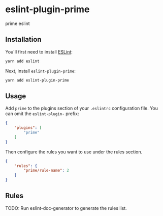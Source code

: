 # eslint-plugin-prime

prime eslint

## Installation

You'll first need to install [ESLint](https://eslint.org/):

```sh
yarn add eslint
```

Next, install `eslint-plugin-prime`:

```sh
yarn add eslint-plugin-prime
```

## Usage

Add `prime` to the plugins section of your `.eslintrc` configuration file. You can omit the `eslint-plugin-` prefix:

```json
{
    "plugins": [
        "prime"
    ]
}
```


Then configure the rules you want to use under the rules section.

```json
{
    "rules": {
        "prime/rule-name": 2
    }
}
```

## Rules

<!-- begin auto-generated rules list -->
TODO: Run eslint-doc-generator to generate the rules list.
<!-- end auto-generated rules list -->



